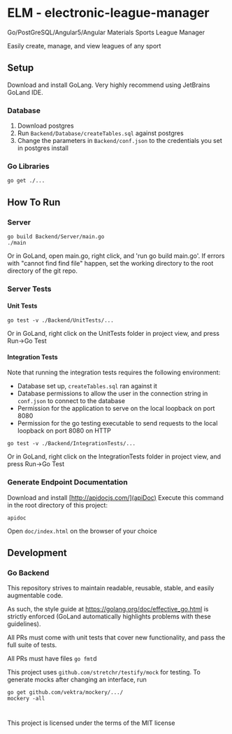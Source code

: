# ELM  - electronic-league-manager
Go/PostGreSQL/Angular5/Angular Materials Sports League Manager

Easily create, manage, and view leagues of any sport

## Setup
Download and install GoLang. Very highly recommend using JetBrains GoLand IDE.

### Database
1. Download postgres
2. Run `Backend/Database/createTables.sql` against postgres
3. Change the parameters in `Backend/conf.json` to the credentials you set in postgres install

### Go Libraries
```
go get ./...
```

## How To Run

### Server
``` 
go build Backend/Server/main.go
./main
```

Or in GoLand, open main.go, right click, and 'run go build main.go'. 
If errors with "cannot find find file" happen, set the working directory to the
root directory of the git repo.

### Server Tests

#### Unit Tests
```
go test -v ./Backend/UnitTests/...
```

Or in GoLand, right click on the UnitTests folder in project view, and press Run->Go Test

#### Integration Tests

Note that running the integration tests requires the following environment:

* Database set up, `createTables.sql` ran against it
* Database permissions to allow the user in the connection string in `conf.json` to connect to the database
* Permission for the application to serve on the local loopback on port 8080
* Permission for the go testing executable to send requests to the local loopback on port 8080 on HTTP

```
go test -v ./Backend/IntegrationTests/...
```
Or in GoLand, right click on the IntegrationTests folder in project view, and press Run->Go Test

### Generate Endpoint Documentation
Download and install [http://apidocjs.com/](apiDoc)
Execute this command in the root directory of this project:
```
apidoc
```
Open `doc/index.html` on the browser of your choice

## Development

### Go Backend

This repository strives to maintain readable, reusable, stable, and easily augmentable code. 

As such, the style guide at https://golang.org/doc/effective_go.html is strictly enforced (GoLand automatically highlights
problems with these guidelines).

All PRs must come with unit tests that cover new functionality, and pass the full suite of tests.

All PRs must have files `go fmt`d

This project uses `github.com/stretchr/testify/mock` for testing. To generate mocks after changing an interface, run
```
go get github.com/vektra/mockery/.../
mockery -all
```

#

This project is licensed under the terms of the MIT license